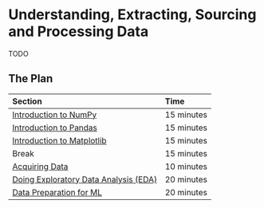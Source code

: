 # Understanding, Extracting, Sourcing and Processing Data

TODO

## The Plan

| Section                                       | Time       |
|:----------------------------------------------|:-----------|
| [Introduction to NumPy](numpy_basics.ipynb)   | 15 minutes |
| [Introduction to Pandas](pandas_basics.ipynb) | 15 minutes |
| [Introduction to Matplotlib]()                | 15 minutes |
| Break                                         | 15 minutes |
| [Acquiring Data]()                            | 10 minutes |
| [Doing Exploratory Data Analysis (EDA)]()     | 20 minutes |
| [Data Preparation for ML]()                   | 20 minutes |

